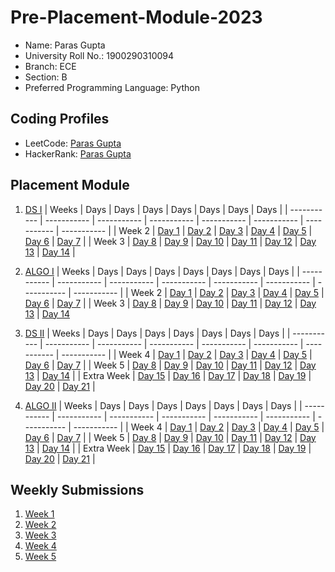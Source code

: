 # Pre-Placement-Module-2023

- Name: Paras Gupta
- University Roll No.: 1900290310094
- Branch: ECE
- Section: B
- Preferred Programming Language: Python

## Coding Profiles
- LeetCode: [Paras Gupta](https://leetcode.com/gparas/)
- HackerRank: [Paras Gupta](https://www.hackerrank.com/guptaparas039)

## Placement Module
1. [DS I](https://github.com/g-paras/Pre-Placement-Module-2023/tree/main/DS%20I)
    | Weeks | Days | Days | Days | Days | Days | Days | Days |
    | ----------- | ----------- | ----------- | ----------- | ----------- | ----------- | ----------- | ----------- | 
    | Week 2 | [Day 1](https://github.com/g-paras/Pre-Placement-Module-2023/tree/main/DS%20I/Day%201) | [Day 2](https://github.com/g-paras/Pre-Placement-Module-2023/tree/main/DS%20I/Day%202) | [Day 3](https://github.com/g-paras/Pre-Placement-Module-2023/tree/main/DS%20I/Day%203) | [Day 4](https://github.com/g-paras/Pre-Placement-Module-2023/tree/main/DS%20I/Day%204) | [Day 5](https://github.com/g-paras/Pre-Placement-Module-2023/tree/main/DS%20I/Day%205) | [Day 6](https://github.com/g-paras/Pre-Placement-Module-2023/tree/main/DS%20I/Day%206) | [Day 7](https://github.com/g-paras/Pre-Placement-Module-2023/tree/main/DS%20I/Day%207) |
    | Week 3 | [Day 8](https://github.com/g-paras/Pre-Placement-Module-2023/tree/main/DS%20I/Day%208) | [Day 9](https://github.com/g-paras/Pre-Placement-Module-2023/tree/main/DS%20I/Day%209) | [Day 10](https://github.com/g-paras/Pre-Placement-Module-2023/tree/main/DS%20I/Day%2010) | [Day 11](https://github.com/g-paras/Pre-Placement-Module-2023/tree/main/DS%20I/Day%2011) | [Day 12](https://github.com/g-paras/Pre-Placement-Module-2023/tree/main/DS%20I/Day%2012) | [Day 13](https://github.com/g-paras/Pre-Placement-Module-2023/tree/main/DS%20I/Day%2013) | [Day 14](https://github.com/g-paras/Pre-Placement-Module-2023/tree/main/DS%20I/Day%2014) |
    
2. [ALGO I](https://github.com/g-paras/Pre-Placement-Module-2023/tree/main/ALGO%20I)
    | Weeks | Days | Days | Days | Days | Days | Days | Days |
    | ----------- | ----------- | ----------- | ----------- | ----------- | ----------- | ----------- | ----------- |
    | Week 2 | [Day 1](https://github.com/g-paras/Pre-Placement-Module-2023/tree/main/ALGO%20I/Day%201) | [Day 2](https://github.com/g-paras/Pre-Placement-Module-2023/tree/main/ALGO%20I/Day%202) | [Day 3](https://github.com/g-paras/Pre-Placement-Module-2023/tree/main/ALGO%20I/Day%203) | [Day 4](https://github.com/g-paras/Pre-Placement-Module-2023/tree/main/ALGO%20I/Day%204) | [Day 5](https://github.com/g-paras/Pre-Placement-Module-2023/tree/main/ALGO%20I/Day%205) | [Day 6](https://github.com/g-paras/Pre-Placement-Module-2023/tree/main/ALGO%20I/Day%206) | [Day 7](https://github.com/g-paras/Pre-Placement-Module-2023/tree/main/ALGO%20I/Day%207) |
    | Week 3 | [Day 8](https://github.com/g-paras/Pre-Placement-Module-2023/tree/main/ALGO%20I/Day%208) | [Day 9](https://github.com/g-paras/Pre-Placement-Module-2023/tree/main/ALGO%20I/Day%209) | [Day 10](https://github.com/g-paras/Pre-Placement-Module-2023/tree/main/ALGO%20I/Day%2010) | [Day 11](https://github.com/g-paras/Pre-Placement-Module-2023/tree/main/ALGO%20I/Day%2011) | [Day 12](https://github.com/g-paras/Pre-Placement-Module-2023/tree/main/ALGO%20I/Day%2012) | [Day 13](https://github.com/g-paras/Pre-Placement-Module-2023/tree/main/ALGO%20I/Day%2013) | [Day 14](https://github.com/g-paras/Pre-Placement-Module-2023/tree/main/ALGO%20I/Day%2014)  
    
3. [DS II](https://github.com/g-paras/Pre-Placement-Module-2023/tree/main/DS%20II)
    | Weeks | Days | Days | Days | Days | Days | Days | Days |
    | ----------- | ----------- | ----------- | ----------- | ----------- | ----------- | ----------- | ----------- |
    | Week 4 | [Day 1](https://github.com/g-paras/Pre-Placement-Module-2023/tree/main/DS%20II/Day%201) | [Day 2](https://github.com/g-paras/Pre-Placement-Module-2023/tree/main/DS%20II/Day%202) | [Day 3](https://github.com/g-paras/Pre-Placement-Module-2023/tree/main/DS%20II/Day%203) | [Day 4](https://github.com/g-paras/Pre-Placement-Module-2023/tree/main/DS%20II/Day%204) | [Day 5](https://github.com/g-paras/Pre-Placement-Module-2023/tree/main/DS%20II/Day%205) | [Day 6](https://github.com/g-paras/Pre-Placement-Module-2023/tree/main/DS%20II/Day%206) | [Day 7](https://github.com/g-paras/Pre-Placement-Module-2023/tree/main/DS%20II/Day%207) | 
    | Week 5 | [Day 8](https://github.com/g-paras/Pre-Placement-Module-2023/tree/main/DS%20II/Day%208) | [Day 9](https://github.com/g-paras/Pre-Placement-Module-2023/tree/main/DS%20II/Day%209) | [Day 10](https://github.com/g-paras/Pre-Placement-Module-2023/tree/main/DS%20II/Day%2010) | [Day 11](https://github.com/g-paras/Pre-Placement-Module-2023/tree/main/DS%20II/Day%2011) | [Day 12](https://github.com/g-paras/Pre-Placement-Module-2023/tree/main/DS%20II/Day%2012) | [Day 13](https://github.com/g-paras/Pre-Placement-Module-2023/tree/main/DS%20II/Day%2013) | [Day 14](https://github.com/g-paras/Pre-Placement-Module-2023/tree/main/DS%20II/Day%2014) |
    | Extra Week | [Day 15](https://github.com/g-paras/Pre-Placement-Module-2023/tree/main/DS%20II/Day%2015) | [Day 16](https://github.com/g-paras/Pre-Placement-Module-2023/tree/main/DS%20II/Day%2016) | [Day 17](https://github.com/g-paras/Pre-Placement-Module-2023/tree/main/DS%20II/Day%2017) | [Day 18](https://github.com/g-paras/Pre-Placement-Module-2023/tree/main/DS%20II/Day%2018) | [Day 19](https://github.com/g-paras/Pre-Placement-Module-2023/tree/main/DS%20II/Day%2019) | [Day 20](https://github.com/g-paras/Pre-Placement-Module-2023/tree/main/DS%20II/Day%2020) | [Day 21](https://github.com/g-paras/Pre-Placement-Module-2023/tree/main/DS%20II/Day%2021) |
    
4. [ALGO II](https://github.com/g-paras/Pre-Placement-Module-2023/tree/main/ALGO%20II)
    | Weeks | Days | Days | Days | Days | Days | Days | Days |
    | ----------- | ----------- | ----------- | ----------- | ----------- | ----------- | ----------- | ----------- |
    | Week 4 | [Day 1](https://github.com/g-paras/Pre-Placement-Module-2023/tree/main/ALGO%20II/Day%201) | [Day 2](https://github.com/g-paras/Pre-Placement-Module-2023/tree/main/ALGO%20II/Day%202) | [Day 3](https://github.com/g-paras/Pre-Placement-Module-2023/tree/main/ALGO%20II/Day%203) | [Day 4](https://github.com/g-paras/Pre-Placement-Module-2023/tree/main/ALGO%20II/Day%204) | [Day 5](https://github.com/g-paras/Pre-Placement-Module-2023/tree/main/ALGO%20II/Day%205) | [Day 6](https://github.com/g-paras/Pre-Placement-Module-2023/tree/main/ALGO%20II/Day%206) | [Day 7](https://github.com/g-paras/Pre-Placement-Module-2023/tree/main/ALGO%20II/Day%207) |
    | Week 5 | [Day 8](https://github.com/g-paras/Pre-Placement-Module-2023/tree/main/ALGO%20II/Day%208) | [Day 9](https://github.com/g-paras/Pre-Placement-Module-2023/tree/main/ALGO%20II/Day%209) | [Day 10](https://github.com/g-paras/Pre-Placement-Module-2023/tree/main/ALGO%20II/Day%2010) | [Day 11](https://github.com/g-paras/Pre-Placement-Module-2023/tree/main/ALGO%20II/Day%2011) | [Day 12](https://github.com/g-paras/Pre-Placement-Module-2023/tree/main/ALGO%20II/Day%2012) | [Day 13](https://github.com/g-paras/Pre-Placement-Module-2023/tree/main/ALGO%20II/Day%2013) | [Day 14](https://github.com/g-paras/Pre-Placement-Module-2023/tree/main/ALGO%20II/Day%2014) |
    | Extra Week | [Day 15](https://github.com/g-paras/Pre-Placement-Module-2023/tree/main/ALGO%20II/Day%2015) | [Day 16](https://github.com/g-paras/Pre-Placement-Module-2023/tree/main/ALGO%20II/Day%2016) | [Day 17](https://github.com/g-paras/Pre-Placement-Module-2023/tree/main/ALGO%20II/Day%2017) | [Day 18](https://github.com/g-paras/Pre-Placement-Module-2023/tree/main/ALGO%20II/Day%2018) | [Day 19](https://github.com/g-paras/Pre-Placement-Module-2023/tree/main/ALGO%20II/Day%2019) | [Day 20](https://github.com/g-paras/Pre-Placement-Module-2023/tree/main/ALGO%20II/Day%2020) | [Day 21](https://github.com/g-paras/Pre-Placement-Module-2023/tree/main/ALGO%20II/Day%2021) |

## Weekly Submissions
1. [Week 1](https://github.com/g-paras/Pre-Placement-Module-2023/tree/main/Weekly%20Submissions/Week%201)
2. [Week 2](https://github.com/g-paras/Pre-Placement-Module-2023/tree/main/Weekly%20Submissions/Week%202)
3. [Week 3](https://github.com/g-paras/Pre-Placement-Module-2023/tree/main/Weekly%20Submissions/Week%203)
4. [Week 4](https://github.com/g-paras/Pre-Placement-Module-2023/tree/main/Weekly%20Submissions/Week%204)
5. [Week 5](https://github.com/g-paras/Pre-Placement-Module-2023/tree/main/Weekly%20Submissions/Week%205)
